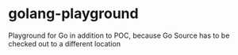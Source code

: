 # golang-playground
Playground for Go in addition to POC, because Go Source has to be checked out to a different location 
